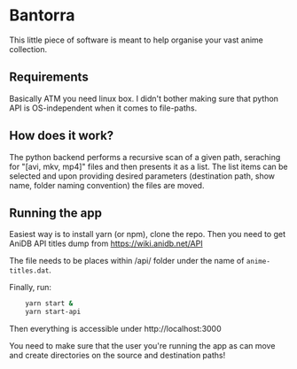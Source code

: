 # Bantorra

This little piece of software is meant to help organise your vast anime collection.

## Requirements

Basically ATM you need linux box. I didn't bother making sure that python API is OS-independent when it comes to file-paths.

## How does it work?

The python backend performs a recursive scan of a given path, seraching for "[avi, mkv, mp4]" files and then presents it as a list. The list items can be selected and upon providing desired parameters (destination path, show name, folder naming convention) the files are moved. 

## Running the app

Easiest way is to install yarn (or npm), clone the repo. Then you need to get AniDB API titles dump from https://wiki.anidb.net/API

The file needs to be places within /api/ folder under the name of `anime-titles.dat`.

 Finally, run:

```bash
	yarn start &
	yarn start-api
```

Then everything is accessible under http://localhost:3000

You need to make sure that the user you're running the app as can move and create directories on the source and destination paths!


